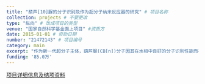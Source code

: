 ```yaml
---
title: "葫芦[10]脲的分子识别及作为超分子纳米反应器的研究" # 项目名称
collection: projects # 不要更改
type: "纵向" # 改成项目的类型
venue: "国家自然科学基金面上项目" #资质方
date: 2015-01-01 # 资助日期
number: "21472143" # 项目编号
category: main
excerpt: "作为新一代超分子主体，葫芦脲(CB[n])分子因其在水相中良好的分子识别性能而在诸多领域受到广泛的研究和应用。其中，葫芦[10]脲展示了有别于其它葫芦脲的特殊的识别特性。本课题拟进一步研究葫芦[10]脲的分子识别性质，并初步探讨葫芦[10]脲作为超分子纳米反应器的可行性。拟利用特殊客体与葫芦[10]脲形成包合物沉淀的性质，建立一种简单、高效、经济的纯化葫芦[10]脲的方法；通过核磁以及紫外/荧光光谱及X-射线单晶衍射等手段，重点研究葫芦[10]脲与环状主体分子的识别作用，理解包合作用对环状主体光电性质、识别性质及其构型的影响；通过考察水相环境中在葫芦[10]脲空腔内部发生的催化氧化、环化等反应(重点研究葫芦[10]脲与金属卟啉包合物的催化性能)，以期达到区域选择性加速/催化有机反应的效果。本项目对于扩展葫芦脲超分子化学以及发展绿色合成化学具有重要的科学意义和学术价值。"
funding: '85.0万'
---
```


[项目详细信息及结项资料](https://kd.nsfc.cn/finalDetails?id=8bf9eaf7381d8b11d87c9861ade38993)